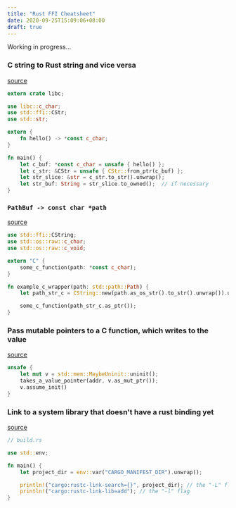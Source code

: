 ```yaml
---
title: "Rust FFI Cheatsheet"
date: 2020-09-25T15:09:06+08:00
draft: true 
---
```


Working in progress...


### C string to Rust string and vice versa
[source](https://stackoverflow.com/questions/24145823/how-do-i-convert-a-c-string-into-a-rust-string-and-back-via-ffi) 

```rust
extern crate libc;

use libc::c_char;
use std::ffi::CStr;
use std::str;

extern {
    fn hello() -> *const c_char;
}

fn main() {
    let c_buf: *const c_char = unsafe { hello() };
    let c_str: &CStr = unsafe { CStr::from_ptr(c_buf) };
    let str_slice: &str = c_str.to_str().unwrap();
    let str_buf: String = str_slice.to_owned();  // if necessary
}
```

### `PathBuf -> const char *path`

[source](https://stackoverflow.com/questions/38948669/whats-the-most-direct-way-to-convert-a-path-to-a-c-char)

```rust
use std::ffi::CString;
use std::os::raw::c_char;
use std::os::raw::c_void;

extern "C" {
    some_c_function(path: *const c_char);
}

fn example_c_wrapper(path: std::path::Path) {
    let path_str_c = CString::new(path.as_os_str().to_str().unwrap()).unwrap();

    some_c_function(path_str_c.as_ptr());
}
```

### Pass mutable pointers to a C function, which writes to the value
[source](https://stackoverflow.com/questions/42727935/passing-a-rust-variable-to-a-c-function-that-expects-to-be-able-to-modify-it)
```rust
unsafe {
    let mut v = std::mem::MaybeUninit::uninit();
    takes_a_value_pointer(addr, v.as_mut_ptr());
    v.assume_init()
}
```

### Link to a system library that doesn't have a rust binding yet
[source](https://s3.amazonaws.com/temp.michaelfbryan.com/linking/index.html)
```rust
// build.rs

use std::env;

fn main() {
    let project_dir = env::var("CARGO_MANIFEST_DIR").unwrap();

    println!("cargo:rustc-link-search={}", project_dir); // the "-L" flag
    println!("cargo:rustc-link-lib=add"); // the "-l" flag
}

```



